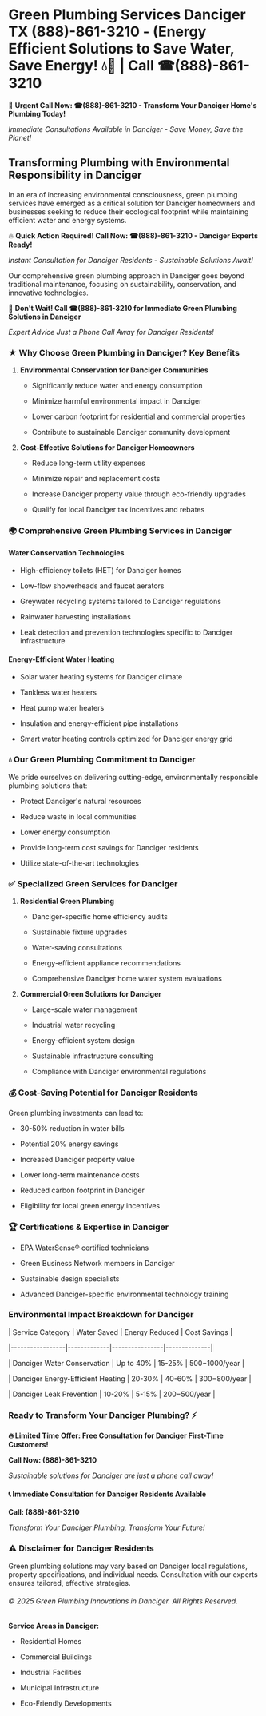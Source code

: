 # Green Plumbing Services Danciger TX (888)-861-3210 - (Energy Efficient Solutions to Save Water, Save Energy! 💧🌿 | Call ☎(888)-861-3210

🚨 **Urgent Call Now: ☎(888)-861-3210 - Transform Your Danciger Home's Plumbing Today!**
*Immediate Consultations Available in Danciger - Save Money, Save the Planet!*

## Transforming Plumbing with Environmental Responsibility in Danciger

In an era of increasing environmental consciousness, green plumbing services have emerged as a critical solution for Danciger homeowners and businesses seeking to reduce their ecological footprint while maintaining efficient water and energy systems. 

🔥 **Quick Action Required! Call Now: ☎(888)-861-3210 - Danciger Experts Ready!**
*Instant Consultation for Danciger Residents - Sustainable Solutions Await!*

Our comprehensive green plumbing approach in Danciger goes beyond traditional maintenance, focusing on sustainability, conservation, and innovative technologies.

🚨 **Don't Wait! Call ☎(888)-861-3210 for Immediate Green Plumbing Solutions in Danciger**
*Expert Advice Just a Phone Call Away for Danciger Residents!*

### ★ Why Choose Green Plumbing in Danciger? Key Benefits

1. **Environmental Conservation for Danciger Communities** 
   - Significantly reduce water and energy consumption
   - Minimize harmful environmental impact in Danciger
   - Lower carbon footprint for residential and commercial properties
   - Contribute to sustainable Danciger community development

2. **Cost-Effective Solutions for Danciger Homeowners** 
   - Reduce long-term utility expenses
   - Minimize repair and replacement costs
   - Increase Danciger property value through eco-friendly upgrades
   - Qualify for local Danciger tax incentives and rebates

### 🌍 Comprehensive Green Plumbing Services in Danciger

#### Water Conservation Technologies
- High-efficiency toilets (HET) for Danciger homes
- Low-flow showerheads and faucet aerators
- Greywater recycling systems tailored to Danciger regulations
- Rainwater harvesting installations
- Leak detection and prevention technologies specific to Danciger infrastructure

#### Energy-Efficient Water Heating
- Solar water heating systems for Danciger climate
- Tankless water heaters
- Heat pump water heaters
- Insulation and energy-efficient pipe installations
- Smart water heating controls optimized for Danciger energy grid

### 💧 Our Green Plumbing Commitment to Danciger

We pride ourselves on delivering cutting-edge, environmentally responsible plumbing solutions that:
- Protect Danciger's natural resources
- Reduce waste in local communities
- Lower energy consumption
- Provide long-term cost savings for Danciger residents
- Utilize state-of-the-art technologies

### ✅ Specialized Green Services for Danciger

1. **Residential Green Plumbing**
   - Danciger-specific home efficiency audits
   - Sustainable fixture upgrades
   - Water-saving consultations
   - Energy-efficient appliance recommendations
   - Comprehensive Danciger home water system evaluations

2. **Commercial Green Solutions for Danciger**
   - Large-scale water management
   - Industrial water recycling
   - Energy-efficient system design
   - Sustainable infrastructure consulting
   - Compliance with Danciger environmental regulations

### 💰 Cost-Saving Potential for Danciger Residents

Green plumbing investments can lead to:
- 30-50% reduction in water bills
- Potential 20% energy savings
- Increased Danciger property value
- Lower long-term maintenance costs
- Reduced carbon footprint in Danciger
- Eligibility for local green energy incentives

### 🏆 Certifications & Expertise in Danciger

- EPA WaterSense® certified technicians
- Green Business Network members in Danciger
- Sustainable design specialists
- Advanced Danciger-specific environmental technology training

### Environmental Impact Breakdown for Danciger

| Service Category | Water Saved | Energy Reduced | Cost Savings |
|-----------------|-------------|----------------|--------------|
| Danciger Water Conservation | Up to 40% | 15-25% | $500-$1000/year |
| Danciger Energy-Efficient Heating | 20-30% | 40-60% | $300-$800/year |
| Danciger Leak Prevention | 10-20% | 5-15% | $200-$500/year |

### Ready to Transform Your Danciger Plumbing? ⚡

**🔥 Limited Time Offer: Free Consultation for Danciger First-Time Customers!**

**Call Now: (888)-861-3210**
*Sustainable solutions for Danciger are just a phone call away!*

#### 📞 Immediate Consultation for Danciger Residents Available

**Call: (888)-861-3210**
*Transform Your Danciger Plumbing, Transform Your Future!*

### ⚠️ Disclaimer for Danciger Residents

Green plumbing solutions may vary based on Danciger local regulations, property specifications, and individual needs. Consultation with our experts ensures tailored, effective strategies.

###### © 2025 Green Plumbing Innovations in Danciger. All Rights Reserved.

**Service Areas in Danciger:** 
- Residential Homes
- Commercial Buildings
- Industrial Facilities
- Municipal Infrastructure
- Eco-Friendly Developments